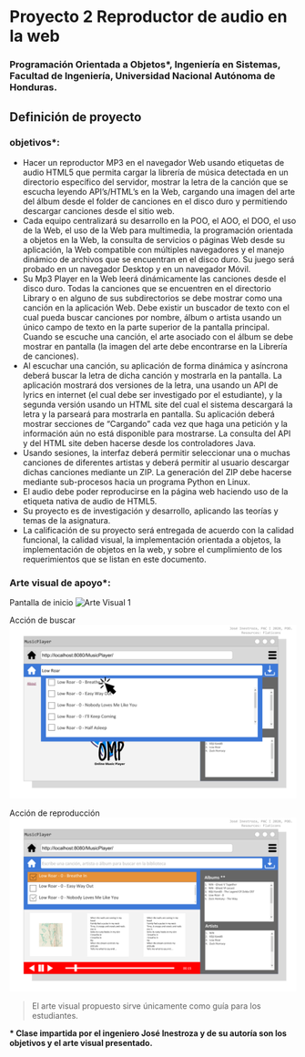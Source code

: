 # Proyecto 2 Reproductor de audio en la web
### Programación Orientada a Objetos*, Ingeniería en Sistemas, Facultad de Ingeniería, Universidad Nacional Autónoma de Honduras.

## Definición de proyecto
### objetivos*:
* Hacer un reproductor MP3 en el navegador Web usando etiquetas de audio HTML5 que permita cargar la librería de música detectada en un directorio específico del servidor, mostrar la letra de la canción que se escucha leyendo API’s/HTML’s en la Web, cargando una imagen del arte del álbum desde el folder de canciones en el disco duro y permitiendo descargar canciones desde el sitio web.
* Cada equipo centralizará su desarrollo en la POO, el AOO, el DOO, el uso de la Web, el uso de la Web para multimedia, la programación orientada a objetos en la Web, la consulta de servicios o páginas Web desde su aplicación, la Web compatible con múltiples navegadores y el manejo dinámico de archivos que se encuentran en el disco duro. Su juego será probado en un navegador Desktop y en un navegador Móvil.
* Su Mp3 Player en la Web leerá dinámicamente  las canciones desde el disco duro. Todas la canciones que se encuentren en el directorio Library o en alguno de sus subdirectorios se debe mostrar como una canción en la aplicación Web. Debe existir un buscador de texto con el cual pueda buscar canciones por nombre, álbum o artista usando un único campo de texto en la parte superior de la pantalla principal. Cuando se escuche una canción, el arte asociado con el álbum se debe mostrar en pantalla (la imagen del arte debe encontrarse en la Librería de canciones).
* Al escuchar una canción, su aplicación de forma dinámica y asíncrona deberá buscar la letra de dicha canción y mostrarla en la pantalla. La aplicación mostrará dos versiones de la letra, una usando un API de lyrics en internet (el cual debe ser investigado por el estudiante), y la segunda versión usando un HTML site del cual el sistema descargará la letra y la parseará para mostrarla en pantalla. Su aplicación deberá mostrar secciones de “Cargando” cada vez que haga una petición y la información aún no está disponible para mostrarse. La consulta del API y del HTML site deben hacerse desde los controladores Java.
* Usando sesiones, la interfaz deberá permitir seleccionar una o muchas canciones de diferentes artistas y deberá permitir al usuario descargar dichas canciones mediante un ZIP. La generación del ZIP debe hacerse mediante sub-procesos hacia un programa Python en Linux.
* El audio debe poder reproducirse en la página web haciendo uso de la etiqueta nativa de audio de HTML5.
* Su proyecto es de investigación y desarrollo, aplicando las teorías y temas de la asignatura.
* La calificación de su proyecto será entregada de acuerdo con la calidad funcional, la calidad visual, la implementación orientada a objetos, la implementación de objetos en la web, y sobre el cumplimiento de los requerimientos que se listan en este documento.

### Arte visual de apoyo*:
Pantalla de inicio
![Arte Visual 1](Multimedia/Interacción_inicial.png)

Acción de buscar
![Arte Visual 2](Multimedia/Buscar.png)

Acción de reproducción
![Arte Visual 2](Multimedia/Reproducir.png)

>El arte visual propuesto sirve únicamente como guía para los estudiantes.

__* Clase impartida por el ingeniero José Inestroza y de su autoría son los objetivos y el arte visual presentado.__